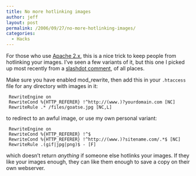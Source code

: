 ```yaml
---
title: No more hotlinking images
author: jeff
layout: post
permalink: /2006/09/27/no-more-hotlinking-images/
categories:
  - Hacks
---
```


For those who use [Apache 2.x][1], this is a nice trick to keep people from hotlinking your images. I’ve seen a few variants of it, but this one I picked up most recently from a [slashdot comment][2], of all places.

 [1]: http://httpd.apache.org/
 [2]: http://slashdot.org/comments.pl?sid=197769&cid=16205407

Make sure you have enabled mod_rewrite, then add this in your `.htaccess` file for any directory with images in it:

```
 RewriteEngine on
 RewriteCond %{HTTP_REFERER} !^http://(www.)?yourdomain.com [NC]
 RewriteRule .* /files/goatse.jpg [NC,L]
```
to redirect to an awful image, or use my own personal variant:  
```
 RewriteEngine on
 RewriteCond %{HTTP_REFERER} !^$
 RewriteCond %{HTTP_REFERER} !^http://(www.)?sitename.com/.*$ [NC]
 RewriteRule .(gif|jpg|png)$ - [F]
```
which doesn’t return *anything* if someone else hotlinks your images. If they like your images enough, they can like them enough to save a copy on their own webserver.

